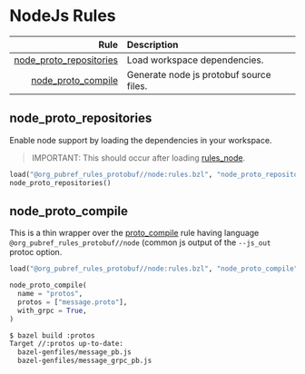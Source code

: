# NodeJs Rules

| Rule | Description |
| ---: | :--- |
| [node_proto_repositories](#node_proto_repositories) | Load workspace dependencies. |
| [node_proto_compile](#node_proto_compile) | Generate node js protobuf source files. |

## node\_proto\_repositories

Enable node support by loading the dependencies in your workspace.

> IMPORTANT: This should occur after loading
> [rules_node](https://github.com/pubref/rules_node).

```python
load("@org_pubref_rules_protobuf//node:rules.bzl", "node_proto_repositories")
node_proto_repositories()
```

## node\_proto\_compile

This is a thin wrapper over the
[proto_compile](../protobuf#proto_compile) rule having language
`@org_pubref_rules_protobuf//node` (common js output of the `--js_out`
protoc option.

```python
load("@org_pubref_rules_protobuf//node:rules.bzl", "node_proto_compile")

node_proto_compile(
  name = "protos",
  protos = ["message.proto"],
  with_grpc = True,
)
```

```sh
$ bazel build :protos
Target //:protos up-to-date:
  bazel-genfiles/message_pb.js
  bazel-genfiles/message_grpc_pb.js
```
